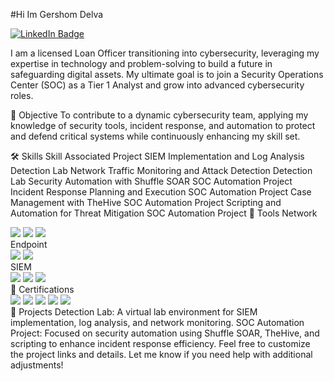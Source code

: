 #Hi Im Gershom Delva

<a href="https://www.linkedin.com/in/gershom-delva-6768351a3" target="_blank">
    <img src="https://img.shields.io/badge/-LinkedIn-0072b1?&style=for-the-badge&logo=linkedin&logoColor=white" alt="LinkedIn Badge" />
</a>

I am a licensed Loan Officer transitioning into cybersecurity, leveraging my expertise in technology and problem-solving to build a future in safeguarding digital assets. My ultimate goal is to join a Security Operations Center (SOC) as a Tier 1 Analyst and grow into advanced cybersecurity roles.

🌟 Objective
To contribute to a dynamic cybersecurity team, applying my knowledge of security tools, incident response, and automation to protect and defend critical systems while continuously enhancing my skill set.

🛠️ Skills
Skill	Associated Project
SIEM Implementation and Log Analysis	Detection Lab
Network Traffic Monitoring and Attack Detection	Detection Lab
Security Automation with Shuffle SOAR	SOC Automation Project
Incident Response Planning and Execution	SOC Automation Project
Case Management with TheHive	SOC Automation Project
Scripting and Automation for Threat Mitigation	SOC Automation Project
🔧 Tools
Network
<div> <img src="https://img.shields.io/badge/-Wireshark-1679A7?&style=for-the-badge&logo=Wireshark&logoColor=white" /> <img src="https://img.shields.io/badge/-Suricata-EF3B2D?&style=for-the-badge&logo=Suricata&logoColor=white" /> <img src="https://img.shields.io/badge/-Zeek-777BB4?&style=for-the-badge&logo=Zeek&logoColor=white" /> </div>
Endpoint
<div> <img src="https://img.shields.io/badge/-Microsoft_Defender_for_Endpoint-00A4EF?&style=for-the-badge&logo=Microsoft&logoColor=white" /> <img src="https://img.shields.io/badge/-Velociraptor-4B275F?&style=for-the-badge&logo=Velociraptor&logoColor=white" /> </div>
SIEM
<div> <img src="https://img.shields.io/badge/-Microsoft_Sentinel-0078D4?&style=for-the-badge&logo=Microsoft&logoColor=white" /> <img src="https://img.shields.io/badge/-Splunk-000000?&style=for-the-badge&logo=Splunk&logoColor=white" /> <img src="https://img.shields.io/badge/-Elastic-005571?&style=for-the-badge&logo=Elastic&logoColor=white" /> </div>
📜 Certifications
<div> <img src="https://img.shields.io/badge/-Security%2B-FF0000?&style=for-the-badge&logo=CompTIA&logoColor=white" /> <img src="https://img.shields.io/badge/-Network%2B-007ACC?&style=for-the-badge&logo=CompTIA&logoColor=white" /> <img src="https://img.shields.io/badge/-A%2B-4D4D4D?&style=for-the-badge&logo=CompTIA&logoColor=white" /> <img src="https://img.shields.io/badge/-CDSA-006400?&style=for-the-badge&logoColor=white" /> <img src="https://img.shields.io/badge/-CCD-000080?&style=for-the-badge&logoColor=white" /> </div>
🚀 Projects
Detection Lab: A virtual lab environment for SIEM implementation, log analysis, and network monitoring.
SOC Automation Project: Focused on security automation using Shuffle SOAR, TheHive, and scripting to enhance incident response efficiency.
Feel free to customize the project links and details. Let me know if you need help with additional adjustments!

